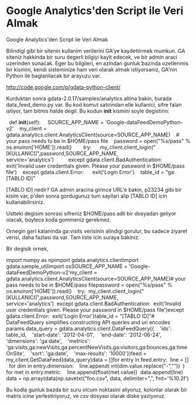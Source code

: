 # Google Analytics'den Script ile Veri Almak


Google Analytics'den Script ile Veri Almak




Bilindigi gibi bir sitenin kullanim verilerini GA'ye kaydettirmek mumkun. GA siteniz hakkinda bir suru degerli bilgiyi kayit edecek, ve bir admin araci uzerinden sunacak. Eger bu bilgileri, en azindan gunluk bazinda ozetlenmis bir kismini, kendi sisteminize ham veri olarak almak istiyorsaniz, GA'nin Python ile baglanilacak bir arayuzu var.

http://code.google.com/p/gdata-python-client/

Kurduktan sonra gdata-2.0.17/samples/analytics altina bakin, burada data_feed_demo.py var. Bu kod komut satirindan elle kullanici, sifre falan istiyor, tam bitmis halde degil. Bu kodun __init__ kismini soyle degistirin:

  def __init__(self):     SOURCE_APP_NAME = 'Google-dataFeedDemoPython-v2'    my_client = gdata.analytics.client.AnalyticsClient(source=SOURCE_APP_NAME)    # your pass needs to be in $HOME/pass file    password = open("%s/pass" % os.environ['HOME']).read()        try:      my_client.client_login("[KULLANICI]",password,SOURCE_APP_NAME,                             service='analytics')          except gdata.client.BadAuthentication:      exit('Invalid user credentials given. Please your password in $HOME/pass file')    except gdata.client.Error:      exit('Login Error')    table_id = "ga:[TABLO ID]"

[TABLO ID] nedir? GA admin aracina girince URL'e bakin, p23234 gibi bir kisim var, p'den sonra gordugunuz tum sayilari alip [TABLO ID] icin kullanabilirsiniz. 

Ustteki degisim sonrasi sifreniz $HOME/pass adli bir dosyadan geliyor olacak, boylece koda gommeniz gerekmez. 

Ornegin geri kalaninda ga:visits verisinin alindigi gorulur, bu sadece ziyaret verisi, daha fazlasi da var. Tam liste icin suraya bakiniz.

Bir degisik ornek,

import numpy as npimport gdata.analytics.clientimport gdata.sample_utilimport osSOURCE_APP_NAME = 'Google-dataFeedDemoPython-v2'my_client = gdata.analytics.client.AnalyticsClient(source=SOURCE_APP_NAME)# your pass needs to be in $HOME/pass filepassword = open("%s/pass" % os.environ['HOME']).read()    try:  my_client.client_login("[KULLANICI]",password,SOURCE_APP_NAME,                         service='analytics')  except gdata.client.BadAuthentication:  exit('Invalid user credentials given. Please your password in $HOME/pass file')except gdata.client.Error:  exit('Login Error')table_id = "[TABLO ID]"# DataFeedQuery simplifies constructing API queries and uri encodes params.data_query = gdata.analytics.client.DataFeedQuery({    'ids': table_id,    'start-date': '2012-04-01',    'end-date': '2012-06-24',    'dimensions': 'ga:date',    'metrics': 'ga:visits,ga:newVisits,ga:percentNewVisits,ga:visitors,ga:bounces,ga:timeOnSite',    'sort': 'ga:date',    'max-results': '10000'})feed = my_client.GetDataFeed(data_query)data = []for entry in feed.entry:  line = []
  for dim in entry.dimension:    line.append( int(dim.value.replace("-",""))  )  for met in entry.metric:    line.append(float(met.value))  data.append(line)  data = np.array(data)np.savetxt("foo.csv", data, delimiter=",", fmt='%10.2f')

Bu kodla gunluk bazda bir suru olcum noktasini aliyoruz, kolonlar olarak bir matris icine yerlestiriyoruz, ve csv dosyasi olarak diske yaziyoruz. 




